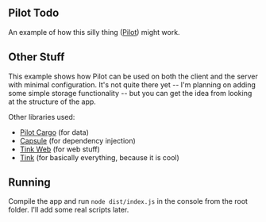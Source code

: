 Pilot Todo
----------

An example of how this silly thing ([Pilot](https://github.com/wartman/pilot)) might work.

Other Stuff
-----------

This example shows how Pilot can be used on both the client and the server with minimal configuration. It's not quite there yet -- I'm planning on adding some simple storage functionality -- but you can get the idea from looking at the structure of the app.

Other libraries used:

- [Pilot Cargo](https://github.com/wartman/pilot.cargo) (for data)
- [Capsule](https://github.com/wartman/capsule) (for dependency injection)
- [Tink Web](https://github.com/haxetink/tink_web) (for web stuff)
- [Tink](https://github.com/haxetink) (for basically everything, because it is cool)

Running
-------

Compile the app and run `node dist/index.js` in the console from the root folder. I'll add some real scripts later. 
